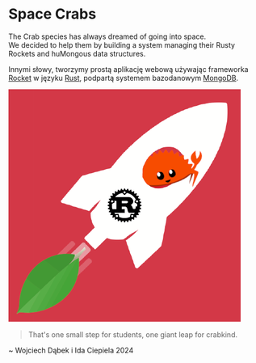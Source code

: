 # Space Crabs

The Crab species has always dreamed of going into space.\
We decided to help them by building a system managing their Rusty Rockets and huMongous data structures.

Innymi słowy, tworzymy prostą aplikację webową używając frameworka [Rocket](https://rocket.rs/) w języku [Rust](https://www.rust-lang.org/), podpartą systemem bazodanowym [MongoDB](https://www.mongodb.com/).

![Project logo](logo.png)

> That's one small step for students, one giant leap for crabkind.

~ Wojciech Dąbek i Ida Ciepiela 2024
